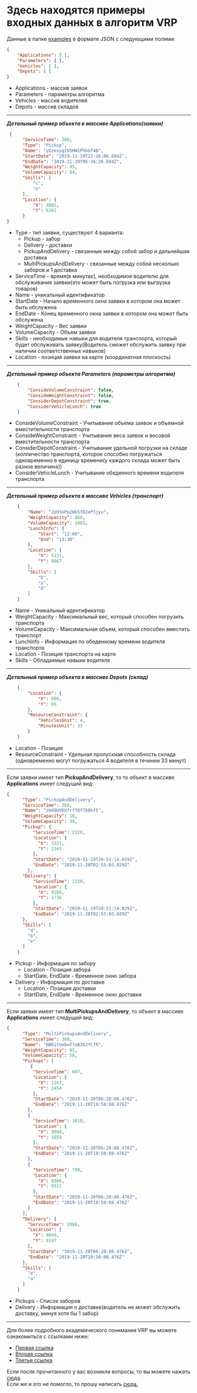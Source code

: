 # Здесь находятся примеры входных данных в алгоритм VRP
Данные в папке [examples](examples) в формате JSON с следующими полями:
```json 
{
    "Applications": [ ],
    "Parameters": { },
    "Vehicles": [ ],
    "Depots": [ ]
}
```
* Applications - массив заявок
* Parameters - параметры алгоритма
* Vehicles - массив водителей
* Depots - массив складов

---
***Детальный пример объекта в массиве **Applications(заявки)*****
```json 
 {
      "ServiceTime": 360,
      "Type": "Pickup",
      "Name": "yOzexygIb5HW1PhbGf4B",
      "StartDate": "2019-11-19T22:16:06.684Z",
      "EndDate": "2019-11-20T06:26:26.684Z",
      "WeightCapacity": 95,
      "VolumeCapacity": 84,
      "Skills": [
          "c",
          "e"
      ],
      "Location": {
          "X": 4891,
          "Y": 6361
      }
}
```
* Type - тип заявки, существуют 4 варианта:
  * Pickup - забор
  * Delivery - доставки
  * PickupAndDelivery - связанные между собой забор и дальнейшая доставка
  * MultiPickupsAndDelivery - связанные между собой несколько заборов и 1 доставка
* ServiceTime - время(в минутах), необходимое водителю для обслуживания заявки(это может быть погрузка или выгрузка товаров)
* Name - уникальный идентификатор
* StartDate - Начало временного окна заявки в котором она может быть обслужена
* EndDate - Конец временного окна заявки в котором она может быть обслужена
* WeightCapacity - Вес заявки
* VolumeCapacity - Объем заявки
* Skills - необходимые навыки для водителя транспорта, который будет обслуживать заявку(Водитель сможет обслужить заявку при наличии соответственных навыков)
* Location - позиция заявки на карте (координатная плоскость)

---
***Детальный пример объекта **Parameters (параметры алгоритма)*****
```json
    {
        "ConsideVolumeConstraint": false,
        "ConsideWeightConstraint": false,
        "ConsiderDepotConstraint": true,
        "ConsiderVehicleLunch": true
    }
```
* ConsideVolumeConstraint - Учитывание объема заявок и объемной вместительности транспорта
* ConsideWeightConstraint - Учитывание веса заявок и весовой вместительности транспорта
* ConsiderDepotConstraint - Учитывание удельной погрузки на складе (колличество транспорта, которое способно погружаться одновременно в единицу времени(у каждого склада может быть разное величина))
* ConsiderVehicleLunch - Учитывание обеденного времени водителя транспорта
---
***Детальный пример объекта в массиве **Vehicles (транспорт)*****
```json
    {
        "Name": "Jp93oPp2Wk5fD2eP3jyu",
        "WeightCapacity": 860,
        "VolumeCapacity": 1003,
        "LunchInfo": {
            "Start": "12:00",
            "End": "13:30"
        },
        "Location": {
            "X": 5121,
            "Y": 8067
        },
        "Skills": [
            "b",
            "a",
            "d"
        ]
    }
```
* Name - Уникальный идентификатор
* WeightCapacity - Максимальный вес, который способен погрузить транспорта
* VolumeCapacity - Максимальная объем, который способен вместить транспорт
* LunchInfo - Информация по обеденному времени водителя транспорта
* Location - Позиция транспорта на карте
* Skills - Обладаемые навыки водителя
---
***Детальный пример объекта в массиве **Depots (склад)*****
```json
    {
        "Location": {
            "X": 990,
            "Y": 66
        },
        "ResourceConstraint": {
            "VehiclesUnit": 4,
            "MinutesUnit": 33
        }
    }
```
* Location - Позиция
* ResourceConstraint - Удельная пропускная способность склада (одновременно могут погружаться 4 водителя в течении 33 минут) 

---
Если заявки имеет тип **PickupAndDelivery**, то то объект в массиве **Applications** имеет следущий вид:
```json
{
      "Type": "PickupAndDelivery",
      "ServiceTime": 360,
      "Name": "zHd9UVOXfrf7Qf7b0hf5",
      "WeightCapacity": 16,
      "VolumeCapacity": 38,
      "Pickup": {
          "ServiceTime": 2326,
          "Location": {
            "X": 3331,
            "Y": 2343
          },
          "StartDate": "2019-11-19T20:51:14.029Z",
          "EndDate": "2019-11-20T02:55:03.029Z"
        },
      "Delivery": {
          "ServiceTime": 2150,
          "Location": {
            "X": 9200,
            "Y": 1736
          },
          "StartDate": "2019-11-19T20:51:14.029Z",
          "EndDate": "2019-11-20T02:55:03.029Z"
      },
      "Skills": [
        "d",
        "b",
        "e"
      ]
    } 
```
* Pickup - Информация по забору 
    * Location - Позиция забора
    * StartDate, EndDate - Временное окно забора
* Delivery - Информация по доставке 
    * Location - Позиция доставки
    * StartDate, EndDate - Временное окно доставки

---
Если заявки имеет тип **MultiPickupsAndDelivery**, то объект в массиве **Applications** имеет следущий вид:
```json
{
      "Type": "MultiPickupsAndDelivery",
      "ServiceTime": 360,
      "Name": "BBRitUebwf7aBIKJYCfR",
      "WeightCapacity": 85,
      "VolumeCapacity": 58,
      "Pickups": [
         {
          "ServiceTime": 697,
          "Location": {
            "X": 1167,
            "Y": 2454
          },
          "StartDate": "2019-11-20T06:20:06.476Z",
          "EndDate": "2019-11-20T10:50:08.476Z"
        },
        {
          "ServiceTime": 3010,
          "Location": {
            "X": 9994,
            "Y": 1658
          },
          "StartDate": "2019-11-20T06:20:06.476Z",
          "EndDate": "2019-11-20T10:50:08.476Z"
        },
        {
          "ServiceTime": 790,
          "Location": {
            "X": 8366,
            "Y": 9311
          },
          "StartDate": "2019-11-20T06:20:06.476Z",
          "EndDate": "2019-11-20T10:50:08.476Z"
        }
      ],
      "Delivery": {
        "ServiceTime": 2066,
        "Location": {
          "X": 8049,
          "Y": 9197
        },
        "StartDate": "2019-11-20T06:20:06.476Z",
        "EndDate": "2019-11-20T10:50:08.476Z"
      },
      "Skills": [
        "e",
        "a"
      ]
    }
```

* Pickups - Список заборов 
* Delivery - Информация о доставке(водитель не может обслужить доставку, минуя хотя бы 1 забор)
---
Для более подробного академического понимания VRP вы можете ознакомиться с ссылками ниже:

* [Первая ссылка](http://neo.lcc.uma.es/vrp/vehicle-routing-problem/)
* [Вторая ссылка](https://medium.com/opex-analytics/opex-101-vehicle-routing-problems-262a173f4214)
* [Третья ссылка](https://developers.google.com/optimization/routing/vrp) 


Если после прочитанного у вас возникли вопросы, то вы можете нажать [сюда](FAQ.md). <br/>Если же и это не помогло, то прошу написать [сюда.](https://t.me/aae4s)